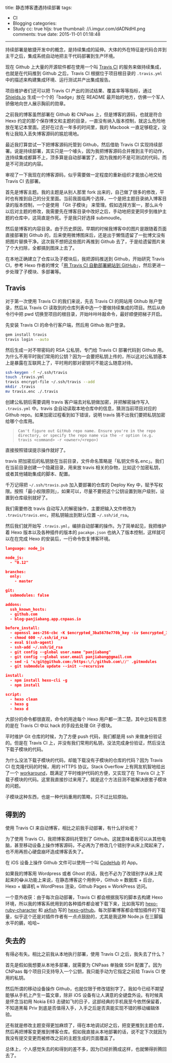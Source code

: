 title: 静态博客遭遇持续部署
tags:
  - CI
  - Blogging
categories:
  - Study
cc: true
hljs: true
thumbnail: //i.imgur.com/dADNdHI.png
comments: true
date: 2015-11-01 01:18:48
---


持续部署是敏捷开发中的概念，是持续集成的延伸。大体的外在特征是代码合并到主干之后，集成系统自动地把主干代码部署到生产环境。

现在 Github 上大量的开源软件都在使用一个叫 [Travis CI][1] 的服务来做持续集成，也就是在代码推到 Github 之后，Travis CI 根据位于项目根目录的 `.travis.yml` 中的描述来构建集成环境、运行测试并产出集成报告。

<!-- more -->

项目维护者们还可以把 Travis CI 产出的测试结果、覆盖率等等指标，通过 [Shields.io][2] 生成一个个的「badge」放在 README 最开始的地方，仿佛一个军人骄傲地向世人展示胸前的勋章。

之前我的博客虽然部署在 Github 和 CNPaas 上，但是博客的源码，也就是符合 Hexo 约定的那个保存博文和主题的目录，一直没有纳入版本控制，就这么危险地放在笔记本里面。还好在过去一年多的时间里，我的 Macbook 一直足够稳定，没有让我陷入丢失博客源码的尴尬境地。

最近我打算尝试一下把博客源码托管到 Github，然后借助 Travis CI 实现持续部署。说是持续部署，其实只是一个噱头，因为我把博客源码合并推到主干的动作，连持续集成都算不上，顶多算是自动部署罢了，因为我推的不是可测试的代码，而是不可测试的内容。

审视了一下我现在的博客源码，似乎需要做一定程度的重新组织才能放心地交给 Travis CI 去部署。

首先是博客主题。我的主题是从别人那里 fork 出来的，自己做了很多的修改，平时也有推到自己的分支里面。当前我面临两个选择，一个是把主题目录纳入博客目录的版本控制，一个是使用 「Git 子模块」 来管理。假如选择方案一，那么从今以后对主题的修改，我需要先在博客目录中改好之后，手动地把变更同步到维护主题的仓库中，这简直是作死。于是我只好选择 submoudle。

然后是博客的内容目录。由于历史原因，早期的时候我博客中的图片是跟随着页面直接部署到 Github 的，后来使用微博图床后，还是出于懒惰遗留了一批博文没有把图片替换干净。这次我不想把这些图片再推到 Github 去了，于是给遗留图片来了个大扫除，全都搞到图床上去了。

在本地正确建立了仓库以及子模块后，我把源码推送到 Github，开始研究 Travis CI，参考 Hexo
作者的博文「[用 Travis CI 自動部署網站到 GitHub][3]」，然后更进一步处理了子模块、多部署等。

## Travis

对于第一次使用 Travis CI 的我们来说，先去 Travis CI 的网站用 Gtihub 账户登录，然后从 Travis CI 读取到的仓库列表中选一个要做持续集成的项目。然后从命令行中把 pwd 切换至项目的根目录，开始咔咔咔敲命令，最好顺便把梯子开启。

先安装 Travis CI 的命令行客户端，然后用 Github 账户登录。

```bash
gem install travis
travis login --auto
```

然后生成一对不带密码的 RSA 公私钥，专门给 Travis CI 部署代码到 Github 用。为什么不用平时我们常用的公钥？因为一会要把私钥上传的，所以这对公私钥基本上是暴露在互联网上了，平时用的那对密钥可不能这么随意对待。

```bash
ssh-keygen -f ~/.ssh/travis
touch .travis.yml
travis encrypt-file ~/.ssh/travis --add
mkdir .travis
mv travis.enc ./.travis
```

创建公私钥后需要调用 travis 客户端去对私钥做加密，并把解密操作写入 `.travis.yml` 中。travis 会自动读取本地仓库中的信息，猜测当前项目对应的 Github repo。如果加密过程看到如下错误，说明 travis 猜不出我们要把私钥加密给哪个仓库用。

> `Can't figure out GitHub repo name. Ensure you're in the repo directory, or specify the repo name via the -r option (e.g. travis <command> -r <owner>/<repo>)`

直接按照错误提示操作就好了。

travis 把加密后的私钥放在当前目录，文件命名策略是「私钥文件名.enc」。我们在当前目录创建一个隐藏目录，用来放 travis 相关的杂物，比如这个加密私钥，或者其他辅助集成的脚本、配置。

千万记得把 `~/.ssh/travis.pub` 加入要部署的仓库的 Deploy Key 中，赋予写权限。按照「最小权限原则」，如果可以，尽量不要把这个公钥设置到账户级别，设置到仓库级别就好了。

我们需要修改 travis 自动写入的解密操作，主要把输入文件修改为 `.travis/travis.enc`，把私钥输出到默认位置 `~/.ssh/id_rsa`。

然后我们就开始写 `.travis.yml`，编排自动部署的操作。为了简单起见，我把维护着 Hexo 版本以及各种插件的版本的 `pacakge.json` 也纳入了版本控制，这样就可以在在完成 Hexo 的安装后，一行命令恢复博客环境。

```json
language: node_js

node_js:
  - "0.12"

branches:
  only:
    - master

git:
  submodules: false

addons:
  ssh_known_hosts:
  - github.com
  - blog-panjiabang.app.cnpaas.io

before_install:
  - openssl aes-256-cbc -K $encrypted_3ba5678e770b_key -iv $encrypted_3ba5678e770b_iv -in .travis/travis.enc -out ~/.ssh/id_rsa -d
  - chmod 600 ~/.ssh/id_rsa
  - eval $(ssh-agent)
  - ssh-add ~/.ssh/id_rsa
  - git config --global user.name "panjiabang"
  - git config --global user.email panjiabang@gmail.com
  - sed -i 's/git@github.com:/https:\/\/github.com\//' .gitmodules
  - git submodule update --init --recursive

install:
  - npm install hexo-cli -g
  - npm install

script:
  - hexo clean
  - hexo g
  - hexo d

```

大部分的命令都很直观，命令的用途每个 Hexo 用户都一清二楚。其中比较有意思的是在 Travis CI 中以 hack 的手段去处理 Git 子模块。

平时维护 Git 仓库的时候，为了方便 push 代码，我们都是用 ssh 来做身份验证的。但是在 Travis CI 上，并没有我们常用的私钥，没法完成身份验证，然后没法下载子模块的代码。

为什么没法下载子模块的代码，却能下载没有子模块的仓库的代码？因为 Travis CI 在克隆代码的时候，用的 HTTPS 协议。Stack Overflow 上有网友机智地给出了一个 [workaround][4]，既满足了平时维护代码的方便，又实现了在 Travis CI 上下载子模块的代码。这里我直接抄过来用了。就是这个方法目测不能解决嵌套子模块的问题。

子模块这种东西，也是一种代码重用的策略，只不过比较原始。

## 得到的

使用 Travis CI 来自动博客，相比之前我手动部署，有什么好处呢？

为了使用 Travis CI，我把博客源码托管到了 Github。这就意味着我可以从其他电脑，甚至移动设备上操作博客源码，不必再为了修改几个错别字从床上爬起来了，也不用再担心硬盘崩坏造成博客丢失了。

在 iOS 设备上操作 Github 文件可以使用一个叫 [CodeHub][5] 的 App。

如果我的博客用 Wordpress 或者 Ghost 的话，我也不必为了改错别字从床上爬起来的😂从功能上来说，在静态博客这个用例中，Github ≈ 数据库 + 后台，Hexo + 编译机 ≈ WordPress 渲染，Github Pages ≈ WorkPress 访问。

一个意外收获：由于每次自动部署，Travis CI 都会根据我写的脚本去构建 Hexo 环境，所以我的博客系统用到的各种插件都会被下载下来，比如我写的 [hexo-ruby-character][6] 和 [akfish][7] 写的 [hexo-github][8]。每次部署博客都会增加插件的下载量，似乎这个还是对插件作者有一点点鼓励的，尤其是我这种 Node.js 在三脚猫水平的鶸，哈哈~

## 失去的

有得必有失。相比之前我从本地执行部署，使用 Travis CI 之后，我失去了什么？

首先是假如我想要从本地多部署，就需要为 CNPaas 单独做 SSH 配置了。因为 CNPaas 每个项目只支持导入一个公钥，我只能手动为它指定之前给 Travis CI 使用的私钥。

然后所谓的移动设备操作 Github，也就仅限于修改错别字了。我如今已经不期望能够从手机上产生一篇文章，除非 iOS 设备有让人满意的全键盘外设。有时候真是怀念当初用 Nokia E63 击键如飞的日子，这部经典的手机我至今依然保留着，不知道黑莓 Priv 到底是否值得入手，入手之后是否真能实现不错的移动编辑体验。

还有就是修改主题变得更加麻烦了，得在本地调试好之后，把变更推到主题仓库，然后再把博客变更推到博客仓库。假如我直接从本地部署的话，说不定下次就因为我没有提交变更而被修改之前的主题生成的页面覆盖了。

总体上，个人感觉失去的和得到的差不多，因为已经折腾成这样，也就懒得折腾回去了。


[1]: https://travis-ci.org
[2]: http://shields.io
[3]: http://zespia.tw/blog/2015/01/21/continuous-deployment-to-github-with-travis/
[4]: http://stackoverflow.com/a/24600210/2981813
[5]: http://codehub-app.com
[6]: https://www.npmjs.com/package/hexo-ruby-character
[7]: https://github.com/akfish
[8]: https://www.npmjs.com/package/hexo-github
